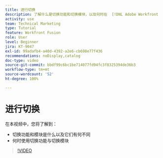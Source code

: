 ```yaml
---
title: 进行切换
description: 了解什么是切换功能和切换模块，以及何时在  [!DNL Adobe Workfront Fusion] 中使用切换功能与切换模块。
activity: use
team: Technical Marketing
type: Tutorial
feature: Workfront Fusion
role: User
level: Beginner
jira: KT-9047
exl-id: 99adafb4-a40d-4392-a2e6-cb698e77f436
recommendations: noDisplay,catalog
doc-type: video
source-git-commit: bbdf99c6bc1be714077fd94fc3f8325394de36b3
workflow-type: tm+mt
source-wordcount: '52'
ht-degree: 100%

---
```


# 进行切换

在本视频中，您将了解到：

* 切换功能和模块是什么以及它们有何不同
* 何时使用切换功能与切换模块

>[!VIDEO](https://video.tv.adobe.com/v/3417441/?quality=12&learn=on&enablevpops=1&captions=chi_hans)
